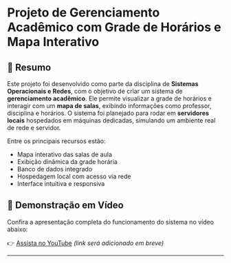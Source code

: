 # Projeto de Gerenciamento Acadêmico com Grade de Horários e Mapa Interativo

## 📌 Resumo

Este projeto foi desenvolvido como parte da disciplina de **Sistemas Operacionais e Redes**, com o objetivo de criar um sistema de **gerenciamento acadêmico**. Ele permite visualizar a grade de horários e interagir com um **mapa de salas**, exibindo informações como professor, disciplina e horários. O sistema foi planejado para rodar em **servidores locais** hospedados em máquinas dedicadas, simulando um ambiente real de rede e servidor.

Entre os principais recursos estão:

- Mapa interativo das salas de aula
- Exibição dinâmica da grade horária
- Banco de dados integrado
- Hospedagem local com acesso via rede
- Interface intuitiva e responsiva

## 🎥 Demonstração em Vídeo

Confira a apresentação completa do funcionamento do sistema no vídeo abaixo:

👉 [Assista no YouTube](https://www.youtube.com/SEU-LINK-AQUI) *(link será adicionado em breve)*

---

